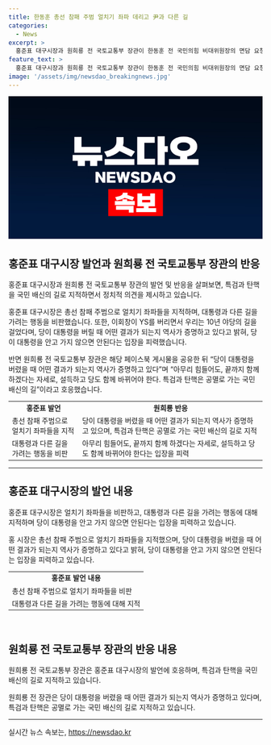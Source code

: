 ```yaml
---
title: 한동훈 총선 참패 주범 얼치기 좌파 데리고 尹과 다른 길
categories:
  - News
excerpt: >
  홍준표 대구시장과 원희룡 전 국토교통부 장관이 한동훈 전 국민의힘 비대위원장의 면담 요청을 거절한 가운데, 홍 시장이 SNS를 통해 총선 참패를 비판하고, 원 전 장관이 이에 공감했다. 또한, 두 사람은 특검과 탄핵이 국민 배신으로 이어질 수 있다는 입장을 공유하며 당 내 변화를 촉구했다. 홍 시장의 경고와 원 전 장관의 호응이 눈길을 끄는 상황이다.
feature_text: >
  홍준표 대구시장과 원희룡 전 국토교통부 장관이 한동훈 전 국민의힘 비대위원장의 면담 요청을 거절한 가운데, 홍 시장이 SNS를 통해 총선 참패를 비판하고, 원 전 장관이 이에 공감했다. 또한, 두 사람은 특검과 탄핵이 국민 배신으로 이어질 수 있다는 입장을 공유하며 당 내 변화를 촉구했다. 홍 시장의 경고와 원 전 장관의 호응이 눈길을 끄는 상황이다.
image: '/assets/img/newsdao_breakingnews.jpg'
---
```


<p><img src="/assets/img/newsdao_breakingnews.jpg" alt="koreaapp 속보" /></p>

<h2 data-ke-size="size26">홍준표 대구시장 발언과 원희룡 전 국토교통부 장관의 반응</h2>

<p>홍준표 대구시장과 원희룡 전 국토교통부 장관의 발언 및 반응을 살펴보면, 특검과 탄핵을 국민 배신의 길로 지적하면서 정치적 의견을 제시하고 있습니다.</p>

<p data-ke-size="size16">홍준표 대구시장은 총선 참패 주범으로 얼치기 좌파들을 지적하며, 대통령과 다른 길을 가려는 행동을 비판했습니다. 또한, 이회창이 YS를 버리면서 우리는 10년 야당의 길을 걸었다며, 당이 대통령을 버릴 때 어떤 결과가 되는지 역사가 증명하고 있다고 밝혀, 당이 대통령을 안고 가지 않으면 안된다는 입장을 피력했습니다.</p>

<p data-ke-size="size16">반면 원희룡 전 국토교통부 장관은 해당 페이스북 게시물을 공유한 뒤 “당이 대통령을 버렸을 때 어떤 결과가 되는지 역사가 증명하고 있다”며 “아무리 힘들어도, 끝까지 함께 하겠다는 자세로, 설득하고 당도 함께 바뀌어야 한다. 특검과 탄핵은 공멸로 가는 국민 배신의 길”이라고 호응했습니다.</p>

<table>
    <tr>
        <td style="text-align: center; height: 17px;"><b>홍준표 발언</b></td>
        <td style="text-align: center; height: 17px;"><b>원희룡 반응</b></td>
    </tr>
    <tr>
        <td>총선 참패 주범으로 얼치기 좌파들을 지적</td>
        <td>당이 대통령을 버렸을 때 어떤 결과가 되는지 역사가 증명하고 있으며, 특검과 탄핵은 공멸로 가는 국민 배신의 길로 지적</td>
    </tr>
    <tr>
        <td>대통령과 다른 길을 가려는 행동을 비판</td>
        <td>아무리 힘들어도, 끝까지 함께 하겠다는 자세로, 설득하고 당도 함께 바뀌어야 한다는 입장을 피력</td>
    </tr>
</table>

<hr>

<h2 data-ke-size="size26">홍준표 대구시장의 발언 내용</h2>

<p>홍준표 대구시장은 얼치기 좌파들을 비판하고, 대통령과 다른 길을 가려는 행동에 대해 지적하며 당이 대통령을 안고 가지 않으면 안된다는 입장을 피력하고 있습니다.</p>

<p data-ke-size="size16">홍 시장은 총선 참패 주범으로 얼치기 좌파들을 지적했으며, 당이 대통령을 버렸을 때 어떤 결과가 되는지 역사가 증명하고 있다고 밝혀, 당이 대통령을 안고 가지 않으면 안된다는 입장을 피력하고 있습니다.</p>

<table>
    <tr>
        <td style="text-align: center; height: 17px;"><b>홍준표 발언 내용</b></td>
    </tr>
    <tr>
        <td>총선 참패 주범으로 얼치기 좌파들을 비판</td>
    </tr>
    <tr>
        <td>대통령과 다른 길을 가려는 행동에 대해 지적</td>
    </tr>
</table>

<p data-ke-size="size16">&nbsp;</p>

<h2 data-ke-size="size26">원희룡 전 국토교통부 장관의 반응 내용</h2>

<p>원희룡 전 국토교통부 장관은 홍준표 대구시장의 발언에 호응하며, 특검과 탄핵을 국민 배신의 길로 지적하고 있습니다.</p>

<p data-ke-size="size16">원희룡 전 장관은 당이 대통령을 버렸을 때 어떤 결과가 되는지 역사가 증명하고 있다며, 특검과 탄핵은 공멸로 가는 국민 배신의 길로 지적하고 있습니다.</p>

<p><hr></p>
실시간 뉴스 속보는, <a href="https://newsdao.kr" rel="dofollow">https://newsdao.kr</a>


